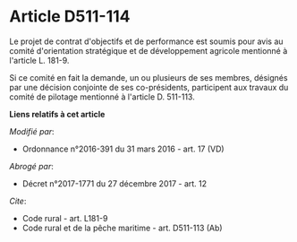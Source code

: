 # Article D511-114

Le projet de contrat d'objectifs et de performance est soumis pour avis au comité d'orientation stratégique et de
développement agricole mentionné à l'article L. 181-9. 

Si ce comité en fait la demande, un ou plusieurs de ses membres, désignés par une décision conjointe de ses co-présidents,
participent aux travaux du comité de pilotage mentionné à l'article D. 511-113.

**Liens relatifs à cet article**

_Modifié par_:

  - Ordonnance n°2016-391 du 31 mars 2016 - art. 17 (VD)

_Abrogé par_:

  - Décret n°2017-1771 du 27 décembre 2017 - art. 12

_Cite_:

  - Code rural - art. L181-9
  - Code rural et de la pêche maritime - art. D511-113 (Ab)
